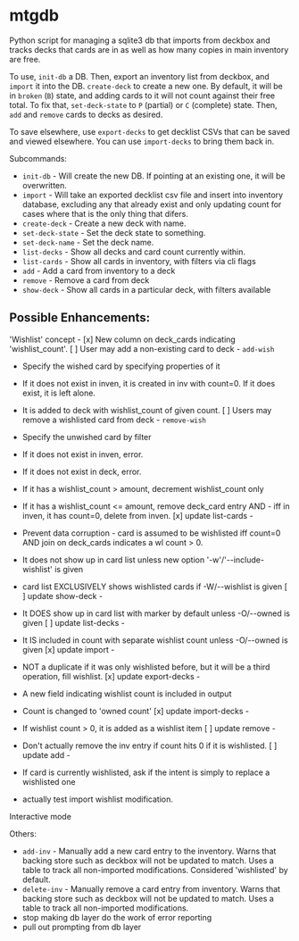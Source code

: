 mtgdb
=====

Python script for managing a sqlite3 db that imports from deckbox and tracks
decks that cards are in as well as how many copies in main inventory are free.

To use, `init-db` a DB. Then, export an inventory list from deckbox, and
`import` it into the DB. `create-deck` to create a new one. By default, it will
be in `broken` (`B`) state, and adding cards to it will not count against their
free total. To fix that, `set-deck-state` to `P` (partial) or `C` (complete)
state. Then, `add` and `remove` cards to decks as desired.

To save elsewhere, use `export-decks` to get decklist CSVs that can be saved and
viewed elsewhere. You can use `import-decks` to bring them back in.

Subcommands:
* `init-db` - Will create the new DB. If pointing at an existing one, it
will be overwritten.
* `import` - Will take an exported decklist csv file and insert into
inventory database, excluding any that already exist and only updating count
for cases where that is the only thing that difers.
* `create-deck` - Create a new deck with name.
* `set-deck-state` - Set the deck state to something.
* `set-deck-name` - Set the deck name.
* `list-decks` - Show all decks and card count currently within.
* `list-cards` - Show all cards in inventory, with filters via cli flags
* `add` - Add a card from inventory to a deck
* `remove` - Remove a card from deck
* `show-deck` - Show all cards in a particular deck, with filters available

Possible Enhancements:
------------------------

'Wishlist' concept -
[x] New column on deck_cards indicating 'wishlist_count'.
[ ] User may add a non-existing card to deck - `add-wish`
  - Specify the wished card by specifying properties of it
  - If it does not exist in inven, it is created in inv with count=0. If it does exist, it is left alone.
  - It is added to deck with wishlist_count of given count.
[ ] Users may remove a wishlisted card from deck - `remove-wish`
  - Specify the unwished card by filter
  - If it does not exist in inven, error.
  - If it does not exist in deck, error.
  - If it has a wishlist_count > amount, decrement wishlist_count only
  - If it has a wishlist_count <= amount, remove deck_card entry AND - iff in inven, it has count=0, delete from inven.
[x] update list-cards -
  - Prevent data corruption - card is assumed to be wishlisted iff count=0 AND join on deck_cards indicates a wl count > 0.
  - It does not show up in card list unless new option '-w'/'--include-wishlist' is given
  - card list EXCLUSIVELY shows wishlisted cards if -W/--wishlist is given
[ ] update show-deck -
  - It DOES show up in card list with marker by default unless -O/--owned is given
[ ] update list-decks -
  - It IS included in count with separate wishlist count unless -O/--owned is given
[x] update import -
  - NOT a duplicate if it was only wishlisted before, but it will be a third operation, fill wishlist.
[x] update export-decks -
  - A new field indicating wishlist count is included in output
  - Count is changed to 'owned count'
[x] update import-decks -
  - If wishlist count > 0, it is added as a wishlist item
[ ] update remove -
  - Don't actually remove the inv entry if count hits 0 if it is wishlisted.
[ ] update add -
  - If card is currently wishlisted, ask if the intent is simply to replace a wishlisted one


- actually test import wishlist modification.

Interactive mode

Others:
* `add-inv` - Manually add a new card entry to the inventory. Warns that backing
store such as deckbox will not be updated to match. Uses a table to track all
non-imported modifications. Considered 'wishlisted' by default.
* `delete-inv` - Manually remove a card entry from inventory. Warns that backing
store such as deckbox will not be updated to match. Uses a table to track all
non-imported modifications.
* stop making db layer do the work of error reporting
* pull out prompting from db layer
